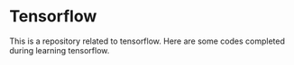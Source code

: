 # Tensorflow

This is a repository related to tensorflow. Here are some codes completed during learning tensorflow.